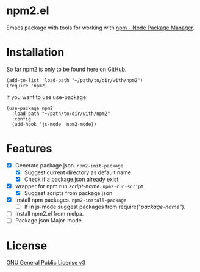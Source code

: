 # npm2.el
Emacs package with tools for working with [npm - Node Package Manager](https://www.npmjs.com/).

# Installation
So far npm2 is only to be found here on GitHub.
```elisp
(add-to-list 'load-path "~/path/to/dir/with/npm2")
(require 'npm2)
```


If you want to use use-package:
```elisp
(use-package npm2
  :load-path "~/path/to/dir/with/npm2"
  :config
  (add-hook 'js-mode 'npm2-mode))
```


# Features
- [x] Generate package.json. `npm2-init-package`
  - [x] Suggest current directory as default name
  - [x] Check if a package.json already exist
- [x] wrapper for npm run *script-name*. `npm2-run-script`
  - [x] Suggest scripts from package.json
- [x] Install npm packages. `npm2-install-package`
  - [ ] If in js-mode suggest packages from require("*package-name*").
- [ ] Install npm2.el from melpa.
- [ ] Package.json Major-mode.

# License
[GNU General Public License v3](./LICENSE)
